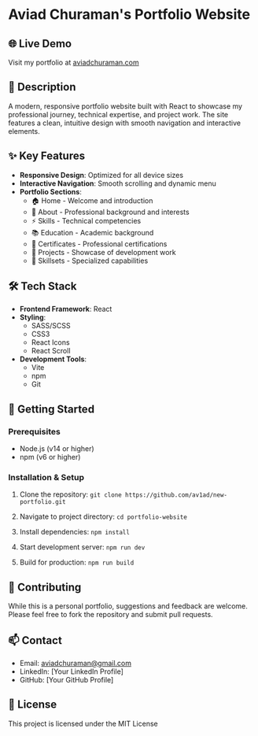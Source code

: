 # Aviad Churaman's Portfolio Website

## 🌐 Live Demo
Visit my portfolio at [aviadchuraman.com](https://aviadchuraman.com)

## 📝 Description
A modern, responsive portfolio website built with React to showcase my professional journey, technical expertise, and project work. The site features a clean, intuitive design with smooth navigation and interactive elements.

## ✨ Key Features

- **Responsive Design**: Optimized for all device sizes
- **Interactive Navigation**: Smooth scrolling and dynamic menu
- **Portfolio Sections**:
  - 🏠 Home - Welcome and introduction
  - 👤 About - Professional background and interests
  - ⚡ Skills - Technical competencies
  - 📚 Education - Academic background
  - 🏅 Certificates - Professional certifications
  - 💼 Projects - Showcase of development work
  - 🎯 Skillsets - Specialized capabilities

## 🛠️ Tech Stack

- **Frontend Framework**: React
- **Styling**: 
  - SASS/SCSS
  - CSS3
  - React Icons
  - React Scroll
- **Development Tools**:
  - Vite
  - npm
  - Git

## 🚀 Getting Started

### Prerequisites
- Node.js (v14 or higher)
- npm (v6 or higher)

### Installation & Setup

1. Clone the repository:
`git clone https://github.com/av1ad/new-portfolio.git`

2. Navigate to project directory:
`cd portfolio-website`

3. Install dependencies:
`npm install`

4. Start development server:
`npm run dev`

5. Build for production:
`npm run build`

## 🤝 Contributing
While this is a personal portfolio, suggestions and feedback are welcome. Please feel free to fork the repository and submit pull requests.

## 📫 Contact
- Email: aviadchuraman@gmail.com
- LinkedIn: [Your LinkedIn Profile]
- GitHub: [Your GitHub Profile]

## 📄 License
This project is licensed under the MIT License
